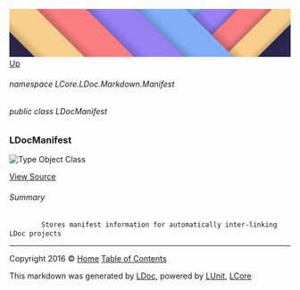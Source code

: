 ![](../Content/LDoc-banner-small.png "")
[Up](../LDoc.md)

###### namespace LCore.LDoc.Markdown.Manifest

###### public class LDocManifest

### LDocManifest

 ![Type Object Class](http://b.repl.ca/v1/Type-Object%20Class-blue.png "")



[View Source](../Markdown/Manifest/LDocManifest.cs#L)

###### Summary

            Stores manifest information for automatically inter-linking LDoc projects
            



---

Copyright 2016 &copy; [Home](../../README.md) [Table of Contents](../../TableOfContents.md)

This markdown was generated by [LDoc](https://github.com/CodeSingularity/LDoc), powered by [LUnit](https://github.com/CodeSingularity/LUnit), [LCore](https://github.com/CodeSingularity/LCore)

